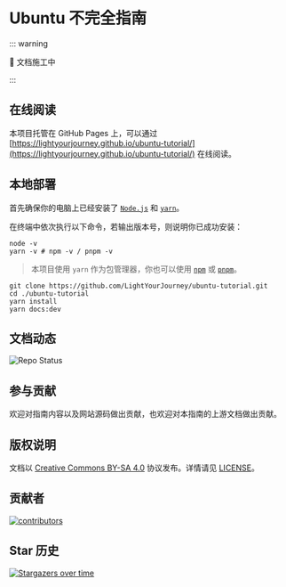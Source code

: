 # Ubuntu 不完全指南

::: warning

🚧 文档施工中

:::

## 在线阅读

本项目托管在 GitHub Pages 上，可以通过 [https://lightyourjourney.github.io/ubuntu-tutorial/](https://lightyourjourney.github.io/ubuntu-tutorial/) 在线阅读。

## 本地部署

首先确保你的电脑上已经安装了 [`Node.js`](https://nodejs.org/zh-cn) 和 [`yarn`](https://yarnpkg.com/)。

在终端中依次执行以下命令，若输出版本号，则说明你已成功安装：

```shell
node -v
yarn -v # npm -v / pnpm -v
```

> 本项目使用 `yarn` 作为包管理器，你也可以使用 [`npm`](https://www.npmjs.com/) 或 [`pnpm`](https://pnpm.io/)。

```shell
git clone https://github.com/LightYourJourney/ubuntu-tutorial.git
cd ./ubuntu-tutorial
yarn install
yarn docs:dev
```

## 文档动态

![Repo Status](https://repobeats.axiom.co/api/embed/b46607cbf46aa1eaa4c1eec1f758e8b3fda11798.svg)

## 参与贡献

欢迎对指南内容以及网站源码做出贡献，也欢迎对本指南的上游文档做出贡献。

## 版权说明

文档以 [Creative Commons BY-SA 4.0](https://creativecommons.org/licenses/by-sa/4.0/) 协议发布。详情请见 [LICENSE](./LICENSE)。

## 贡献者

<a href="https://github.com/LightYourJourney/ubuntu-tutorial/graphs/contributors">
  <img src="https://contrib.rocks/image?repo=LightYourJourney/ubuntu-tutorial" alt="contributors"/>
</a>

## Star 历史

[![Stargazers over time](https://starchart.cc/LightYourJourney/ubuntu-tutorial.svg?variant=adaptive)](https://starchart.cc/LightYourJourney/ubuntu-tutorial)
